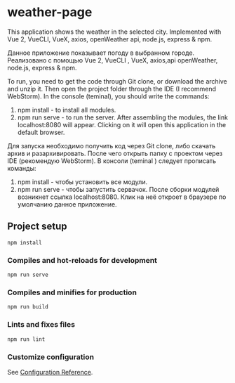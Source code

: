 # weather-page
This application shows the weather in the selected city. Implemented with Vue 2, VueCLI, VueX, axios, openWeather api, node.js, express & npm.

Данное приложение показывает погоду в выбранном городе. Реализовано с помощью Vue  2, VueCLI , VueX, axios,api openWeather, node.js, express  & npm.

To run, you need to get the code through Git clone, or download the archive and unzip it. Then open the project folder through the IDE (I recommend WebStorm). In the console (teminal), you should write the commands:
1) npm install - to install all modules.
2) npm run serve - to run the server.
After assembling the modules, the link localhost:8080 will appear. Clicking on it will open this application in the default browser.

Для запуска необходимо получить код через Git clone, либо скачать архив и разархивировать. После чего открыть папку с проектом через IDE (рекомендую WebStorm). В консоли (teminal ) следует прописать команды:
1) npm  install - чтобы установить все модули.
2) npm run serve  - чтобы запустить сервачок.
После сборки модулей возникнет ссылка localhost:8080. Клик на неё откроет в браузере по умолчанию данное приложение.

## Project setup
```
npm install
```

### Compiles and hot-reloads for development
```
npm run serve
```

### Compiles and minifies for production
```
npm run build
```

### Lints and fixes files
```
npm run lint
```

### Customize configuration
See [Configuration Reference](https://cli.vuejs.org/config/).
